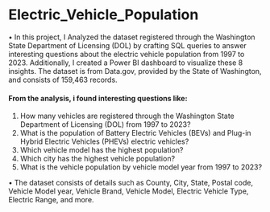 # Electric_Vehicle_Population
• In this project, I Analyzed the dataset registered through the Washington State Department of Licensing (DOL) by crafting SQL queries to answer interesting questions about the electric vehicle population from 1997 to 2023. Additionally, I created a Power BI dashboard to visualize these 8 insights. The dataset is from Data.gov, provided by the State of Washington, and consists of 159,463 records.

#### From the analysis, i found interesting questions like:
1. How many vehicles are registered through the Washington State Department of Licensing (DOL) from 1997 to 2023?
2. What is the population of Battery Electric Vehicles (BEVs) and Plug-in Hybrid Electric Vehicles (PHEVs) electric vehicles?
3. Which vehicle model has the highest population?
4. Which city has the highest vehicle population?
5. What is the vehicle population by vehicle model year from 1997 to 2023?

• The dataset consists of details such as County, City, State, Postal code, Vehicle Model year, Vehicle Brand, Vehicle Model, Electric Vehicle Type, Electric Range, and more.
